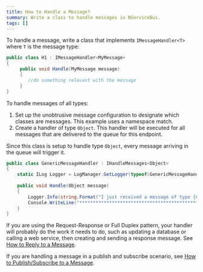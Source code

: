 ```yaml
---
title: How to Handle a Message?
summary: Write a class to handle messages in NServiceBus.
tags: []
---
```


To handle a message, write a class that implements `IMessageHandler<T>` where `T` is the message type:

```C#
public class H1 : IMessageHandler<MyMessage>
{
     public void Handle(MyMessage message)
     {
        //do something relevant with the message
     }
}
```

To handle messages of all types:

1.  Set up the unobtrusive message configuration to designate which classes are messages. This example uses a namespace match.
2.  Create a handler of type `Object`. This handler will be executed for all messages that are delivered to the queue for this endpoint.

Since this class is setup to handle type `Object`, every message arriving in the queue will trigger it.

```C#
public class GenericMessageHandler : IHandleMessages<Object>
{
    static ILog Logger = LogManager.GetLogger(typeof(GenericMessageHandler));
    
    public void Handle(Object message)
    { 
        Logger.Info(string.Format("I just received a message of type {0}.", message.GetType().Name));
        Console.WriteLine("*********************************************************************************");
    }
}
```

If you are using the Request-Response or Full Duplex pattern, your handler will probably do the work it needs to do, such as updating a database or calling a web service, then creating and sending a response message. See [How to Reply to a Message](how-do-i-reply-to-a-message.md).

If you are handling a message in a publish and subscribe scenario, see [How to Publish/Subscribe to a Message](how-to-pub-sub-with-NServiceBus).
